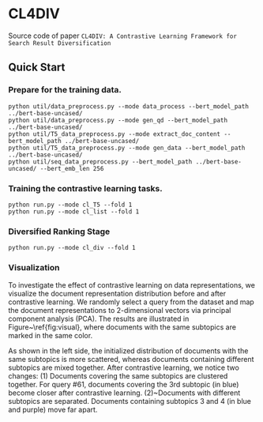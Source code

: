 # CL4DIV
Source code of paper ```CL4DIV: A Contrastive Learning Framework for Search Result Diversification```

## Quick Start
### Prepare for the training data. 
```
python util/data_preprocess.py --mode data_process --bert_model_path ../bert-base-uncased/
python util/data_preprocess.py --mode gen_qd --bert_model_path ../bert-base-uncased/
python util/T5_data_preprocess.py --mode extract_doc_content --bert_model_path ../bert-base-uncased/
python util/T5_data_preprocess.py --mode gen_data --bert_model_path ../bert-base-uncased/
python util/seq_data_preprocess.py --bert_model_path ../bert-base-uncased/ --bert_emb_len 256
```

### Training the contrastive learning tasks. 
```
python run.py --mode cl_T5 --fold 1
python run.py --mode cl_list --fold 1
```

### Diversified Ranking Stage
```
python run.py --mode cl_div --fold 1
```

### Visualization
To investigate the effect of contrastive learning on data representations, we visualize the document representation distribution before and after contrastive learning. We randomly select a query from the dataset and map the document representations to 2-dimensional vectors via principal component analysis (PCA). The results are illustrated in Figure~\ref{fig:visual}, where documents with the same subtopics are marked in the same color. 

As shown in the left side, the initialized distribution of documents with the same subtopics is more scattered, whereas documents containing different subtopics are mixed together. After contrastive learning, we notice two changes: (1) Documents covering the same subtopics are clustered together. For query \#61, documents covering the 3rd subtopic (in blue) become closer after contrastive learning. 
(2)~Documents with different subtopics are separated. Documents containing subtopics 3 and 4 (in blue and purple) move far apart. 
